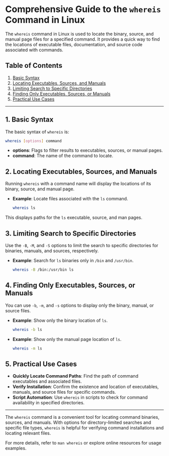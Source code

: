 
# Comprehensive Guide to the `whereis` Command in Linux

The `whereis` command in Linux is used to locate the binary, source, and manual page files for a specified command. It provides a quick way to find the locations of executable files, documentation, and source code associated with commands.

## Table of Contents

1. [Basic Syntax](#basic-syntax)
2. [Locating Executables, Sources, and Manuals](#locating-executables-sources-and-manuals)
3. [Limiting Search to Specific Directories](#limiting-search-to-specific-directories)
4. [Finding Only Executables, Sources, or Manuals](#finding-only-executables-sources-or-manuals)
5. [Practical Use Cases](#practical-use-cases)

---

## 1. Basic Syntax

The basic syntax of `whereis` is:
```bash
whereis [options] command
```
- **options**: Flags to filter results to executables, sources, or manual pages.
- **command**: The name of the command to locate.

## 2. Locating Executables, Sources, and Manuals

Running `whereis` with a command name will display the locations of its binary, source, and manual page.

- **Example**: Locate files associated with the `ls` command.
  ```bash
  whereis ls
  ```

This displays paths for the `ls` executable, source, and man pages.

## 3. Limiting Search to Specific Directories

Use the `-B`, `-M`, and `-S` options to limit the search to specific directories for binaries, manuals, and sources, respectively.

- **Example**: Search for `ls` binaries only in `/bin` and `/usr/bin`.
  ```bash
  whereis -B /bin:/usr/bin ls
  ```

## 4. Finding Only Executables, Sources, or Manuals

You can use `-b`, `-m`, and `-s` options to display only the binary, manual, or source files.

- **Example**: Show only the binary location of `ls`.
  ```bash
  whereis -b ls
  ```

- **Example**: Show only the manual page location of `ls`.
  ```bash
  whereis -m ls
  ```

## 5. Practical Use Cases

- **Quickly Locate Command Paths**: Find the path of command executables and associated files.
- **Verify Installation**: Confirm the existence and location of executables, manuals, and source files for specific commands.
- **Script Automation**: Use `whereis` in scripts to check for command availability in specified directories.

---

The `whereis` command is a convenient tool for locating command binaries, sources, and manuals. With options for directory-limited searches and specific file types, `whereis` is helpful for verifying command installations and locating relevant files.

For more details, refer to `man whereis` or explore online resources for usage examples.
